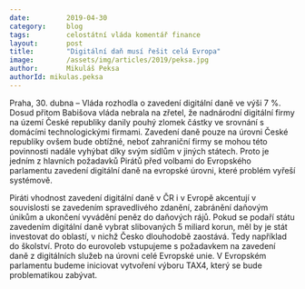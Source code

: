 ```yaml
---
date:         2019-04-30
category:     blog
tags:         celostátní vláda komentář finance
layout:       post
title:        "Digitální daň musí řešit celá Evropa"
image:        /assets/img/articles/2019/peksa.jpg
author:       Mikuláš Peksa
authorId: mikulas.peksa
---
```



Praha, 30. dubna – Vláda rozhodla o zavedení digitální daně ve výši 7 %. Dosud přitom Babišova vláda nebrala na zřetel, že nadnárodní digitální firmy na území České republiky danily pouhý zlomek částky ve srovnání s domácími technologickými firmami. Zavedení daně pouze na úrovni České republiky ovšem bude obtížné, neboť zahraniční firmy se mohou této povinnosti nadále vyhýbat díky svým sídlům v jiných státech. Proto je jedním z hlavních požadavků Pirátů před volbami do Evropského parlamentu zavedení digitální daně na evropské úrovni, které problém vyřeší systémově.

Piráti vhodnost zavedení digitální daně v ČR i v Evropě akcentují v souvislosti se zavedením spravedlivého zdanění, zabránění daňovým únikům a ukončení vyvádění peněz do daňových rájů. Pokud se podaří státu zavedením digitální daně vybrat slibovaných 5 miliard korun, měl by je stát investovat do oblastí, v nichž Česko dlouhodobě zaostává. Tedy například do školství. Proto do eurovoleb vstupujeme s požadavkem na zavedení daně z digitálních služeb na úrovni celé Evropské unie. V Evropském parlamentu budeme iniciovat vytvoření výboru TAX4, který se bude problematikou zabývat.

